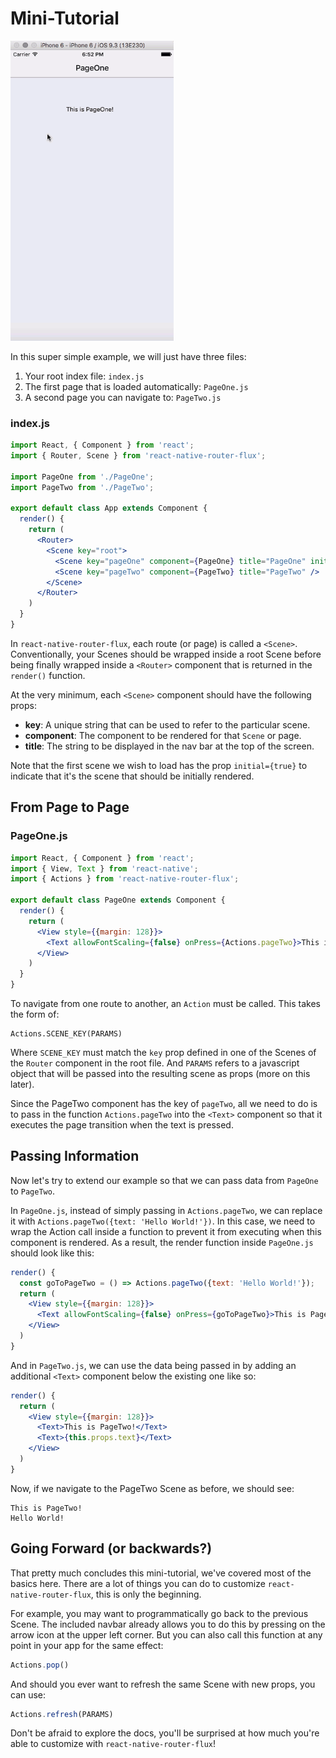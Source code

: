# Mini-Tutorial

![super_simple.gif](super_simple.gif)

In this super simple example, we will just have three files:

1. Your root index file: `index.js`
2. The first page that is loaded automatically: `PageOne.js`
3. A second page you can navigate to: `PageTwo.js`

### index.js
```jsx
import React, { Component } from 'react';
import { Router, Scene } from 'react-native-router-flux';

import PageOne from './PageOne';
import PageTwo from './PageTwo';

export default class App extends Component {
  render() {
    return (
      <Router>
        <Scene key="root">
          <Scene key="pageOne" component={PageOne} title="PageOne" initial={true} />
          <Scene key="pageTwo" component={PageTwo} title="PageTwo" />
        </Scene>
      </Router>
    )
  }
}
```

In `react-native-router-flux`, each route (or page) is called a `<Scene>`. Conventionally, your Scenes should be wrapped inside a root Scene before being finally wrapped inside a `<Router>` component that is returned in the `render()` function.

At the very minimum, each `<Scene>` component should have the following props:

- **key**: A unique string that can be used to refer to the particular scene.
- **component**: The component to be rendered for that `Scene` or page.
- **title**: The string to be displayed in the nav bar at the top of the screen.

Note that the first scene we wish to load has the prop `initial={true}` to indicate that it's the scene that should be initially rendered.

## From Page to Page

### PageOne.js
```jsx
import React, { Component } from 'react';
import { View, Text } from 'react-native';
import { Actions } from 'react-native-router-flux';

export default class PageOne extends Component {
  render() {
    return (
      <View style={{margin: 128}}>
        <Text allowFontScaling={false} onPress={Actions.pageTwo}>This is PageOne!</Text>
      </View>
    )
  }
}
```

To navigate from one route to another, an `Action` must be called. This takes the form of:

```
Actions.SCENE_KEY(PARAMS)
```

Where `SCENE_KEY` must match the `key` prop defined in one of the Scenes of the `Router` component in the root file. And `PARAMS` refers to a javascript object that will be passed into the resulting scene as props (more on this later).

Since the PageTwo component has the key of `pageTwo`, all we need to do is to pass in the function `Actions.pageTwo` into the `<Text>` component so that it executes the page transition when the text is pressed.

## Passing Information

Now let's try to extend our example so that we can pass data from `PageOne` to `PageTwo`.

In `PageOne.js`, instead of simply passing in `Actions.pageTwo`, we can replace it with `Actions.pageTwo({text: 'Hello World!'})`. In this case, we need to wrap the Action call inside a function to prevent it from executing when this component is rendered. As a result, the render function inside `PageOne.js` should look like this:

```jsx
render() {
  const goToPageTwo = () => Actions.pageTwo({text: 'Hello World!'}); 
  return (
    <View style={{margin: 128}}>
      <Text allowFontScaling={false} onPress={goToPageTwo}>This is PageOne!</Text>
    </View>
  )
}
```

And in `PageTwo.js`, we can use the data being passed in by adding an additional `<Text>` component below the existing one like so:

```jsx
render() {
  return (
    <View style={{margin: 128}}>
      <Text>This is PageTwo!</Text>
      <Text>{this.props.text}</Text>
    </View>
  )
}
```

Now, if we navigate to the PageTwo Scene as before, we should see:

```
This is PageTwo!
Hello World!
```

## Going Forward (or backwards?)

That pretty much concludes this mini-tutorial, we've covered most of the basics here. There are a lot of things you can do to customize `react-native-router-flux`, this is only the beginning.

For example, you may want to programmatically go back to the previous Scene. The included navbar already allows you to do this by pressing on the arrow icon at the upper left corner. But you can also call this function at any point in your app for the same effect:

```js
Actions.pop()
```

And should you ever want to refresh the same Scene with new props, you can use:

```js
Actions.refresh(PARAMS)
```

Don't be afraid to explore the docs, you'll be surprised at how much you're able to customize with `react-native-router-flux`!
